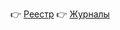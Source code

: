 👉 [Реестр](https://github.com/chernoff-security/windows_forensics/blob/main/registry.md)
👉 [Журналы](https://github.com/chernoff-security/windows_forensics/blob/main/registry.md)
